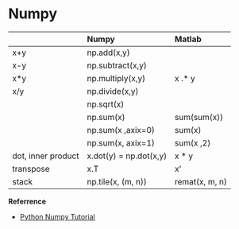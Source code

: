 # Numpy

|  | Numpy | Matlab |
| :--- | :--- | :--- |
| x+y | np.add\(x,y\) |  |
| x-y | np.subtract\(x,y\) |  |
| x\*y | np.multiply\(x,y\) | x .\* y |
| x/y | np.divide\(x,y\) |  |
|  | np.sqrt\(x\) |  |
|  | np.sum\(x\) | sum\(sum\(x\)\) |
|  | np.sum\(x ,axix=0\) | sum\(x\) |
|  | np.sum\(x, axix=1\) | sum\(x ,2\) |
| dot, inner product | x.dot\(y\) = np.dot\(x,y\) | x \* y |
| transpose | x.T | x' |
| stack | np.tile\(x, \(m, n\)\) | remat\(x, m, n\) |

 **Referrence**

* [Python Numpy Tutorial](http://cs231n.github.io/python-numpy-tutorial/#numpy-broadcasting)

